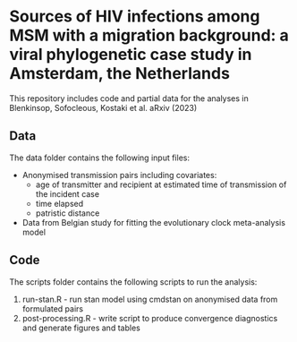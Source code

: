 # Sources of HIV infections among MSM with a migration background:  a viral phylogenetic case study in Amsterdam, the Netherlands

This repository includes code and partial data for the analyses in Blenkinsop, Sofocleous, Kostaki et al. aRxiv (2023)

## Data
The data folder contains the following input files:
* Anonymised transmission pairs including covariates:
    * age of transmitter and recipient at estimated time of transmission of the incident case
    * time elapsed
    * patristic distance
* Data from Belgian study for fitting the evolutionary clock meta-analysis model

## Code
The scripts folder contains the following scripts to run the analysis:
1) run-stan.R - run stan model using cmdstan on anonymised data from formulated pairs
2) post-processing.R - write script to produce convergence diagnostics and generate figures and tables
